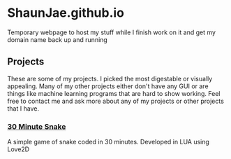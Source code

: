 # ShaunJae.github.io
Temporary webpage to host my stuff while I finish work on it and get my domain name back up and running

## Projects

These are some of my projects. I picked the most digestable or visually appealing. Many of my other projects either don't have any GUI or are things like machine learning programs that are hard to show working. Feel free to contact me and ask more about any of my projects or other projects that I have.

### [30 Minute Snake](https://shaunj.itch.io/30-minute-snake)

A simple game of snake coded in 30 minutes. Developed in LUA using Love2D
